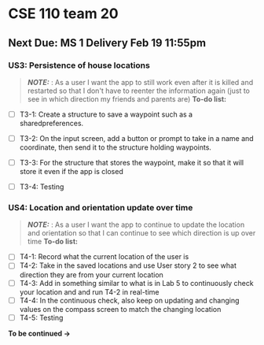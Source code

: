 # CSE 110 team 20

## Next Due: **MS 1 Delivery** Feb 19 11:55pm
### US3: Persistence of house locations 
> **_NOTE:_** : As a user I want the app to still work even after it is killed and restarted so that I don't have to reenter the information again (just to see in which direction my friends and parents are)
**To-do list:**
- [ ] T3-1: Create a structure to save a waypoint such as a sharedpreferences.

- [ ] T3-2: On the input screen, add a button or prompt to take in a name and coordinate, then send it to the structure holding waypoints.
- [ ] T3-3: For the structure that stores the waypoint, make it so that it will store it even if the app is closed 
- [ ] T3-4: Testing
### US4: Location and orientation update over time
> **_NOTE:_** : As a user I want the app to continue to update the location and orientation so that I can continue to see which direction is up over time
**To-do list:**
- [ ] T4-1: Record what the current location of the user is
- [ ] T4-2: Take in the saved locations and use User story 2 to see what direction they are from your current location
- [ ] T4-3: Add in something similar to what is in Lab 5 to continuously check your location and and run T4-2 in real-time
- [ ] T4-4: In the continuous check, also keep on updating and changing values on the compass screen to match the changing location
- [ ] T4-5: Testing 

**To be continued →**
